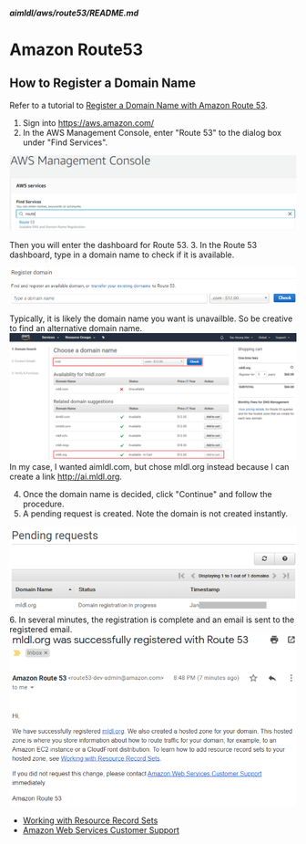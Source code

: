 ##### aimldl/aws/route53/README.md

# Amazon Route53
## How to Register a Domain Name
Refer to a tutorial to [Register a Domain Name with Amazon Route 53](https://aws.amazon.com/getting-started/tutorials/get-a-domain/).

1. Sign into https://aws.amazon.com/
2. In the AWS Management Console, enter "Route 53" to the dialog box under "Find Services".
<img src='images/amazon_route53-aws_management_console.png'>

 Then you will enter the dashboard for Route 53.
3. In the Route 53 dashboard, type in a domain name to check if it is available.

<img src='images/amazon_route53-register_domain.png'>

Typically, it is likely the domain name you want is unavailble. So be creative to find an alternative domain name.
<img src='images/amazon_route53-choose_a_domain_name.png'>
In my case, I wanted aimldl.com, but chose mldl.org instead because I can create a link http://ai.mldl.org.

4. Once the domain name is decided, click "Continue" and follow the procedure.
5. A pending request is created. Note the domain is not created instantly.
<img src='images/amazon_route53-pending_requests.png'>
6. In several minutes, the registration is complete and an email is sent to the registered email.

<img src='images/amazon_route53-email_successfully_registered_with_route_53.png'>

* [Working with Resource Record Sets](https://docs.aws.amazon.com/Route53/latest/DeveloperGuide/rrsets-working-with.html)
* [Amazon Web Services Customer Support](https://console.aws.amazon.com/support/cases#/create?issueType=customer-service)
